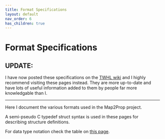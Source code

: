 ```yaml
---
title: Format Specifications
layout: default
nav_order: 6
has_children: true
---
```


# Format Specifications

## UPDATE:
I have now posted these specifications on the [TWHL wiki](https://twhl.info/wiki/page/category%3AFormat_Specifications) and I highly recommend visiting these pages instead. They are more up-to-date and have lots of useful information added to them by people far more knowledgable than I.

---

Here I document the various formats used in the Map2Prop project.

A semi-pseudo C typedef struct syntax is used in these pages for describing structure definitions.

For data type notation check the table on [this page](datatypes).
